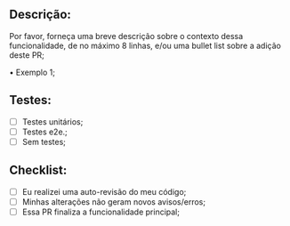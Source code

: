 ## Descrição:

Por favor, forneça uma breve descrição sobre o contexto dessa funcionalidade, de no
máximo 8 linhas, e/ou uma bullet list sobre a adição deste PR;

• Exemplo 1;

## Testes:

- [ ] Testes unitários;
- [ ] Testes e2e.;
- [ ] Sem testes;

## Checklist:

- [ ] Eu realizei uma auto-revisão do meu código;
- [ ] Minhas alterações não geram novos avisos/erros;
- [ ] Essa PR finaliza a funcionalidade principal;
